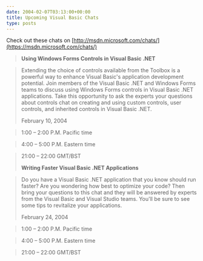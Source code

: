 ```yaml
---
date: 2004-02-07T03:13:00+00:00
title: Upcoming Visual Basic Chats
type: posts
---
```

Check out these chats on [http://msdn.microsoft.com/chats/](https://msdn.microsoft.com/chats/)

> **Using Windows Forms Controls in Visual Basic .NET**

>
> Extending the choice of controls available from the Toolbox is a powerful way to enhance Visual Basic's application development potential. Join members of the Visual Basic .NET and Windows Forms teams to discuss using Windows Forms controls in Visual Basic .NET applications. Take this opportunity to ask the experts your questions about controls chat on creating and using custom controls, user controls, and inherited controls in Visual Basic .NET.
>
> February 10, 2004

> 1:00 – 2:00 P.M. Pacific time

> 4:00 – 5:00 P.M. Eastern time

> 21:00 – 22:00 GMT/BST
>
> **Writing Faster Visual Basic .NET Applications**

> Do you have a Visual Basic .NET application that you know should run faster? Are you wondering how best to optimize your code? Then bring your questions to this chat and they will be answered by experts from the Visual Basic and Visual Studio teams. You'll be sure to see some tips to revitalize your applications.
>
> February 24, 2004

> 1:00 – 2:00 P.M. Pacific time

> 4:00 – 5:00 P.M. Eastern time

> 21:00 – 22:00 GMT/BST
